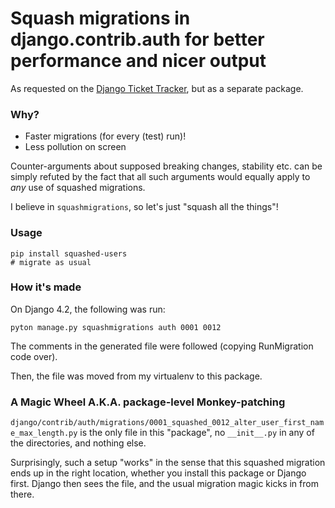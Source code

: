 # Squash migrations in django.contrib.auth for better performance and nicer output

As requested on the [Django Ticket Tracker](https://code.djangoproject.com/ticket/35707), but as a separate package.

### Why?

* Faster migrations (for every (test) run)!
* Less pollution on screen

Counter-arguments about supposed breaking changes, stability etc. can be simply refuted by the fact that all such
arguments would equally apply to _any_ use of squashed migrations.

I believe in `squashmigrations`, so let's just "squash all the things"!

### Usage

```
pip install squashed-users
# migrate as usual
```

### How it's made

On Django 4.2, the following was run:

```
pyton manage.py squashmigrations auth 0001 0012
```

The comments in the generated file were followed (copying RunMigration code over).

Then, the file was moved from my virtualenv to this package.

### A Magic Wheel A.K.A. package-level Monkey-patching

`django/contrib/auth/migrations/0001_squashed_0012_alter_user_first_name_max_length.py` is the only file in this
"package", no `__init__.py` in any of the directories, and nothing else.

Surprisingly, such a setup "works" in the sense that this squashed migration ends up in the right location, whether you
install this package or Django first. Django then sees the file, and the usual migration magic kicks in from there.

